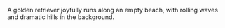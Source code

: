 A golden retriever joyfully runs along an empty beach, with rolling waves and dramatic hills in the background.